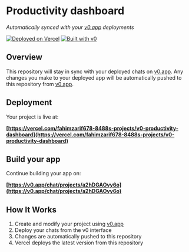 # Productivity dashboard

*Automatically synced with your [v0.app](https://v0.app) deployments*

[![Deployed on Vercel](https://img.shields.io/badge/Deployed%20on-Vercel-black?style=for-the-badge&logo=vercel)](https://vercel.com/fahimzarif678-8488s-projects/v0-productivity-dashboard)
[![Built with v0](https://img.shields.io/badge/Built%20with-v0.app-black?style=for-the-badge)](https://v0.app/chat/projects/a2hDGAOvy6o)

## Overview

This repository will stay in sync with your deployed chats on [v0.app](https://v0.app).
Any changes you make to your deployed app will be automatically pushed to this repository from [v0.app](https://v0.app).

## Deployment

Your project is live at:

**[https://vercel.com/fahimzarif678-8488s-projects/v0-productivity-dashboard](https://vercel.com/fahimzarif678-8488s-projects/v0-productivity-dashboard)**

## Build your app

Continue building your app on:

**[https://v0.app/chat/projects/a2hDGAOvy6o](https://v0.app/chat/projects/a2hDGAOvy6o)**

## How It Works

1. Create and modify your project using [v0.app](https://v0.app)
2. Deploy your chats from the v0 interface
3. Changes are automatically pushed to this repository
4. Vercel deploys the latest version from this repository
